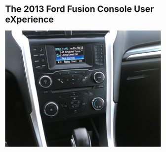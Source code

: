 # The 2013 Ford Fusion Console User eXperience

![alt text](assets/fordfusion2013.jpg "Fusion Console")
